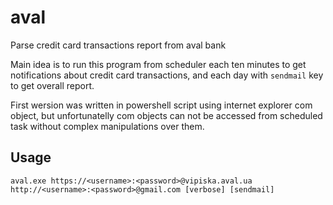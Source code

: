 aval
====

Parse credit card transactions report from aval bank

Main idea is to run this program from scheduler each ten minutes to get notifications about credit card transactions, and each day with `sendmail` key to get overall report.

First wersion was written in powershell script using internet explorer com object, but unfortunatelly com objects can not be accessed from scheduled task without complex manipulations over them.

Usage
-----

    aval.exe https://<username>:<password>@vipiska.aval.ua http://<username>:<password>@gmail.com [verbose] [sendmail]
